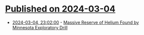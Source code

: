# [Published on 2024-03-04](index.md)

* [2024-03-04, 23:02:00](https://soylentnews.org/article.pl?sid=24/03/03/1410233&from=rss) - [Massive Reserve of Helium Found by Minnesota Exploratory Drill](https://soylentnews.org/article.pl?sid=24/03/03/1410233&from=rss)
